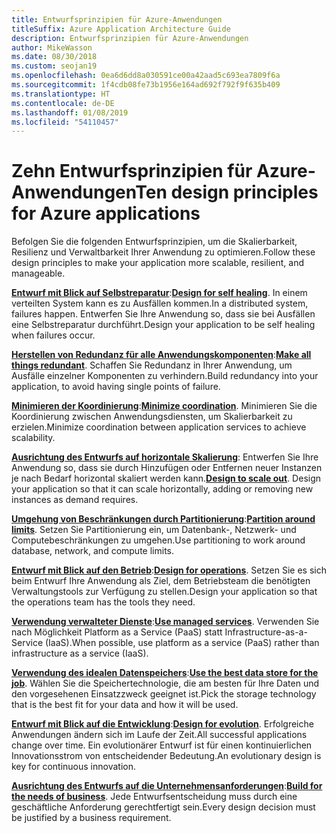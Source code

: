 ```yaml
---
title: Entwurfsprinzipien für Azure-Anwendungen
titleSuffix: Azure Application Architecture Guide
description: Entwurfsprinzipien für Azure-Anwendungen
author: MikeWasson
ms.date: 08/30/2018
ms.custom: seojan19
ms.openlocfilehash: 0ea6d6dd8a030591ce00a42aad5c693ea7809f6a
ms.sourcegitcommit: 1f4cdb08fe73b1956e164ad692f792f9f635b409
ms.translationtype: HT
ms.contentlocale: de-DE
ms.lasthandoff: 01/08/2019
ms.locfileid: "54110457"
---
```

# <a name="ten-design-principles-for-azure-applications"></a><span data-ttu-id="6b7ce-103">Zehn Entwurfsprinzipien für Azure-Anwendungen</span><span class="sxs-lookup"><span data-stu-id="6b7ce-103">Ten design principles for Azure applications</span></span>

<span data-ttu-id="6b7ce-104">Befolgen Sie die folgenden Entwurfsprinzipien, um die Skalierbarkeit, Resilienz und Verwaltbarkeit Ihrer Anwendung zu optimieren.</span><span class="sxs-lookup"><span data-stu-id="6b7ce-104">Follow these design principles to make your application more scalable, resilient, and manageable.</span></span>

<span data-ttu-id="6b7ce-105">**[Entwurf mit Blick auf Selbstreparatur](self-healing.md)**:</span><span class="sxs-lookup"><span data-stu-id="6b7ce-105">**[Design for self healing](self-healing.md)**.</span></span> <span data-ttu-id="6b7ce-106">In einem verteilten System kann es zu Ausfällen kommen.</span><span class="sxs-lookup"><span data-stu-id="6b7ce-106">In a distributed system, failures happen.</span></span> <span data-ttu-id="6b7ce-107">Entwerfen Sie Ihre Anwendung so, dass sie bei Ausfällen eine Selbstreparatur durchführt.</span><span class="sxs-lookup"><span data-stu-id="6b7ce-107">Design your application to be self healing when failures occur.</span></span>

<span data-ttu-id="6b7ce-108">**[Herstellen von Redundanz für alle Anwendungskomponenten](redundancy.md)**:</span><span class="sxs-lookup"><span data-stu-id="6b7ce-108">**[Make all things redundant](redundancy.md)**.</span></span> <span data-ttu-id="6b7ce-109">Schaffen Sie Redundanz in Ihrer Anwendung, um Ausfälle einzelner Komponenten zu verhindern.</span><span class="sxs-lookup"><span data-stu-id="6b7ce-109">Build redundancy into your application, to avoid having single points of failure.</span></span>

<span data-ttu-id="6b7ce-110">**[Minimieren der Koordinierung](minimize-coordination.md)**:</span><span class="sxs-lookup"><span data-stu-id="6b7ce-110">**[Minimize coordination](minimize-coordination.md)**.</span></span> <span data-ttu-id="6b7ce-111">Minimieren Sie die Koordinierung zwischen Anwendungsdiensten, um Skalierbarkeit zu erzielen.</span><span class="sxs-lookup"><span data-stu-id="6b7ce-111">Minimize coordination between application services to achieve scalability.</span></span>

<span data-ttu-id="6b7ce-112">**[Ausrichtung des Entwurfs auf horizontale Skalierung](scale-out.md)**: Entwerfen Sie Ihre Anwendung so, dass sie durch Hinzufügen oder Entfernen neuer Instanzen je nach Bedarf horizontal skaliert werden kann.</span><span class="sxs-lookup"><span data-stu-id="6b7ce-112">**[Design to scale out](scale-out.md)**. Design your application so that it can scale horizontally, adding or removing new instances as demand requires.</span></span>

<span data-ttu-id="6b7ce-113">**[Umgehung von Beschränkungen durch Partitionierung](partition.md)**:</span><span class="sxs-lookup"><span data-stu-id="6b7ce-113">**[Partition around limits](partition.md)**.</span></span> <span data-ttu-id="6b7ce-114">Setzen Sie Partitionierung ein, um Datenbank-, Netzwerk- und Computebeschränkungen zu umgehen.</span><span class="sxs-lookup"><span data-stu-id="6b7ce-114">Use partitioning to work around database, network, and compute limits.</span></span>

<span data-ttu-id="6b7ce-115">**[Entwurf mit Blick auf den Betrieb](design-for-operations.md)**:</span><span class="sxs-lookup"><span data-stu-id="6b7ce-115">**[Design for operations](design-for-operations.md)**.</span></span> <span data-ttu-id="6b7ce-116">Setzen Sie es sich beim Entwurf Ihre Anwendung als Ziel, dem Betriebsteam die benötigten Verwaltungstools zur Verfügung zu stellen.</span><span class="sxs-lookup"><span data-stu-id="6b7ce-116">Design your application so that the operations team has the tools they need.</span></span>

<span data-ttu-id="6b7ce-117">**[Verwendung verwalteter Dienste](managed-services.md)**:</span><span class="sxs-lookup"><span data-stu-id="6b7ce-117">**[Use managed services](managed-services.md)**.</span></span> <span data-ttu-id="6b7ce-118">Verwenden Sie nach Möglichkeit Platform as a Service (PaaS) statt Infrastructure-as-a-Service (IaaS).</span><span class="sxs-lookup"><span data-stu-id="6b7ce-118">When possible, use platform as a service (PaaS) rather than infrastructure as a service (IaaS).</span></span>

<span data-ttu-id="6b7ce-119">**[Verwendung des idealen Datenspeichers](use-the-best-data-store.md)**:</span><span class="sxs-lookup"><span data-stu-id="6b7ce-119">**[Use the best data store for the job](use-the-best-data-store.md)**.</span></span> <span data-ttu-id="6b7ce-120">Wählen Sie die Speichertechnologie, die am besten für Ihre Daten und den vorgesehenen Einsatzzweck geeignet ist.</span><span class="sxs-lookup"><span data-stu-id="6b7ce-120">Pick the storage technology that is the best fit for your data and how it will be used.</span></span>

<span data-ttu-id="6b7ce-121">**[Entwurf mit Blick auf die Entwicklung](design-for-evolution.md)**:</span><span class="sxs-lookup"><span data-stu-id="6b7ce-121">**[Design for evolution](design-for-evolution.md)**.</span></span> <span data-ttu-id="6b7ce-122">Erfolgreiche Anwendungen ändern sich im Laufe der Zeit.</span><span class="sxs-lookup"><span data-stu-id="6b7ce-122">All successful applications change over time.</span></span> <span data-ttu-id="6b7ce-123">Ein evolutionärer Entwurf ist für einen kontinuierlichen Innovationsstrom von entscheidender Bedeutung.</span><span class="sxs-lookup"><span data-stu-id="6b7ce-123">An evolutionary design is key for continuous innovation.</span></span>

<span data-ttu-id="6b7ce-124">**[Ausrichtung des Entwurfs auf die Unternehmensanforderungen](build-for-business.md)**:</span><span class="sxs-lookup"><span data-stu-id="6b7ce-124">**[Build for the needs of business](build-for-business.md)**.</span></span> <span data-ttu-id="6b7ce-125">Jede Entwurfsentscheidung muss durch eine geschäftliche Anforderung gerechtfertigt sein.</span><span class="sxs-lookup"><span data-stu-id="6b7ce-125">Every design decision must be justified by a business requirement.</span></span>
